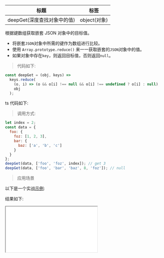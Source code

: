 | 标题                        | 标签         |
| --------------------------- | ------------ |
| deepGet(深度查找对象中的值) | object(对象) |

根据键数组获取嵌套 JSON 对象中的目标值。

- 将嵌套`JSON`对象中所需的键作为数组进行比较。
- 使用 `Array.prototype.reduce()` 来一一获取嵌套的`JSON`对象中的值。
- 如果对象中存在`key`，则返回目标值，否则返回`null`。

> 代码如下:

```js
const deepGet = (obj, keys) =>
  keys.reduce(
    (o, i) => (o && o[i] !== null && o[i] !== undefined ? o[i] : null),
    obj
  );
```

ts 代码如下:

<div class="code-editor" data-url="codes/javascript/ts/deep-get.ts" data-language="typescript"></div>

> 调用方式:

```js
let index = 2;
const data = {
  foo: {
    foz: [1, 2, 3],
    bar: {
      baz: ['a', 'b', 'c']
    }
  }
};
deepGet(data, ['foo', 'foz', index]); // get 3
deepGet(data, ['foo', 'bar', 'baz', 8, 'foz']); // null
```

> 应用场景

以下是一个实战<a href="codes/javascript/html/deep-get.html" target="_blank" rel="noopener noreferrer">示例</a>:

<div class="code-editor" data-url="codes/javascript/html/deep-get.html" data-language="html"></div>

结果如下:

<iframe src="codes/javascript/html/deep-get.html"></iframe>
